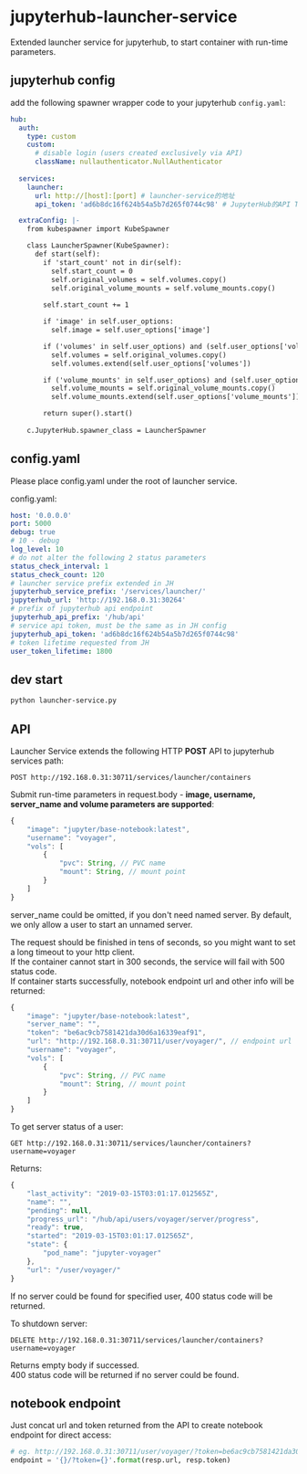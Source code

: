 # jupyterhub-launcher-service

Extended launcher service for jupyterhub, to start container with run-time parameters.  

## jupyterhub config

add the following spawner wrapper code to your jupyterhub ```config.yaml```:  

```yaml
hub:
  auth:
    type: custom
    custom:
      # disable login (users created exclusively via API)
      className: nullauthenticator.NullAuthenticator
        
  services:
    launcher:
      url: http://[host]:[port] # launcher-service的地址
      api_token: 'ad6b8dc16f624b54a5b7d265f0744c98' # JupyterHub的API Token，要与launcher-service环境变量的配置对应

  extraConfig: |-
    from kubespawner import KubeSpawner

    class LauncherSpawner(KubeSpawner):
      def start(self):
        if 'start_count' not in dir(self):
          self.start_count = 0
          self.original_volumes = self.volumes.copy()
          self.original_volume_mounts = self.volume_mounts.copy()
        
        self.start_count += 1

        if 'image' in self.user_options:
          self.image = self.user_options['image']

        if ('volumes' in self.user_options) and (self.user_options['volumes'] is not None):
          self.volumes = self.original_volumes.copy()
          self.volumes.extend(self.user_options['volumes'])

        if ('volume_mounts' in self.user_options) and (self.user_options['volume_mounts'] is not None):
          self.volume_mounts = self.original_volume_mounts.copy()
          self.volume_mounts.extend(self.user_options['volume_mounts'])

        return super().start()
    
    c.JupyterHub.spawner_class = LauncherSpawner
```

## config.yaml

Please place config.yaml under the root of launcher service.  

config.yaml:  

```yaml
host: '0.0.0.0'
port: 5000
debug: true
# 10 - debug
log_level: 10
# do not alter the following 2 status parameters
status_check_interval: 1
status_check_count: 120
# launcher service prefix extended in JH
jupyterhub_service_prefix: '/services/launcher/'
jupyterhub_url: 'http://192.168.0.31:30264'
# prefix of jupyterhub api endpoint
jupyterhub_api_prefix: '/hub/api'
# service api token, must be the same as in JH config
jupyterhub_api_token: 'ad6b8dc16f624b54a5b7d265f0744c98'
# token lifetime requested from JH
user_token_lifetime: 1800
```

## dev start

```sh
python launcher-service.py
```

## API

Launcher Service extends the following HTTP **POST** API to jupyterhub services path:  

```
POST http://192.168.0.31:30711/services/launcher/containers
```

Submit run-time parameters in request.body - **image, username, server_name and volume parameters are supported**:  

```js
{
    "image": "jupyter/base-notebook:latest",
    "username": "voyager",
    "vols": [
        {
            "pvc": String, // PVC name
            "mount": String, // mount point
        }
    ]
}
```

server_name could be omitted, if you don't need named server. By default, we only allow a user to start an unnamed server.  
  
The request should be finished in tens of seconds, so you might want to set a long timeout to your http client.  
If the container cannot start in 300 seconds, the service will fail with 500 status code.  
If container starts successfully, notebook endpoint url and other info will be returned:  

```js
{
    "image": "jupyter/base-notebook:latest",
    "server_name": "",
    "token": "be6ac9cb7581421da30d6a16339eaf91",
    "url": "http://192.168.0.31:30711/user/voyager/", // endpoint url
    "username": "voyager",
    "vols": [
        {
            "pvc": String, // PVC name
            "mount": String, // mount point
        }
    ]
}
```

To get server status of a user:  

```
GET http://192.168.0.31:30711/services/launcher/containers?username=voyager
```

Returns:  

```js
{
    "last_activity": "2019-03-15T03:01:17.012565Z",
    "name": "",
    "pending": null,
    "progress_url": "/hub/api/users/voyager/server/progress",
    "ready": true,
    "started": "2019-03-15T03:01:17.012565Z",
    "state": {
        "pod_name": "jupyter-voyager"
    },
    "url": "/user/voyager/"
}
```

If no server could be found for specified user, 400 status code will be returned.  

To shutdown server:  

```
DELETE http://192.168.0.31:30711/services/launcher/containers?username=voyager
```

Returns empty body if successed.  
400 status code will be returned if no server could be found.

## notebook endpoint

Just concat url and token returned from the API to create notebook endpoint for direct access:  

```py
# eg. http://192.168.0.31:30711/user/voyager/?token=be6ac9cb7581421da30d6a16339eaf91
endpoint = '{}/?token={}'.format(resp.url, resp.token)
```
